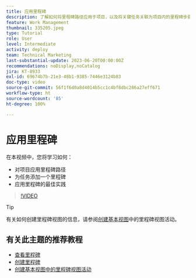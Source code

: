 ```yaml
---
title: 应用里程碑
description: 了解如何将里程碑路径应用于项目，以及将关键任务关联为项目内的里程碑步骤。
feature: Work Management
thumbnail: 335205.jpeg
type: Tutorial
role: User
level: Intermediate
activity: deploy
team: Technical Marketing
last-substantial-update: 2023-06-20T00:00:00Z
recommendations: noDisplay,noCatalog
jira: KT-8933
exl-id: 69674b7b-21e3-48b1-9385-7446e3124b83
doc-type: video
source-git-commit: 56f1f6d0a8d4014b5cc1c4bf8dbc286a27eff671
workflow-type: ht
source-wordcount: '85'
ht-degree: 100%

---
```


# 应用里程碑

在本视频中，您将学习如何：

* 对项目应用里程碑路径
* 为任务添加一个里程碑
* 应用里程碑的最佳实践

>[!VIDEO](https://video.tv.adobe.com/v/335205/?quality=12&learn=on)

>[!TIP]
>
>有关如何创建里程碑视图的信息，请参阅[创建基本视图](/help/reporting/basic-reporting/create-a-basic-view.md)中的里程碑视图活动。

## 有关此主题的推荐教程

* [查看里程碑](/help/manage-work/approval-processes-and-milestone-paths/view-milestones.md)
* [创建里程碑](/help/administration-and-setup/approval-processes-and-milestone-paths/creating-milestones.md)
* [创建基本视图中的里程碑视图活动](/help/reporting/basic-reporting/create-a-basic-view.md)
